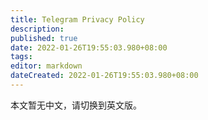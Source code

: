 ```yaml
---
title: Telegram Privacy Policy
description:
published: true
date: 2022-01-26T19:55:03.980+08:00
tags:
editor: markdown
dateCreated: 2022-01-26T19:55:03.980+08:00
---
```


本文暂无中文，请切换到英文版。
